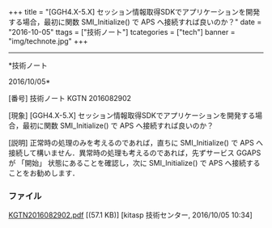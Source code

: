 ﻿+++
title = "[GGH4.X-5.X] セッション情報取得SDKでアプリケーションを開発する場合，最初に関数 SMI_Initialize() で APS へ接続すれば良いのか？"
date = "2016-10-05"
ttags = ["技術ノート"]
tcategories = ["tech"]
banner = "img/technote.jpg"
+++

-----------------------------------------------------------------------------------------------------------------------------

*技術ノート

2016/10/05*


[番号]
技術ノート KGTN 2016082902

[現象]
[GGH4.X-5.X]
セッション情報取得SDKでアプリケーションを開発する場合，最初に関数
SMI_Initialize() で APS へ接続すれば良いのか？

[説明]
正常時の処理のみを考えるのであれば，直ちに SMI_Initialize() で APS
へ接続して構いません．異常時の処理も考えるのであれば，先ずサービス GGAPS
が 「開始」 状態にあることを確認し，次に SMI_Initialize() で APS
へ接続することをお勧めします．


### ファイル

 
 


[KGTN2016082902.pdf](http://techreport.kitasp.net/attachments/download/3027/KGTN2016082902.pdf)
 [(57.1 KB)] [kitasp 技術センター, 2016/10/05
10:34]


 


 

